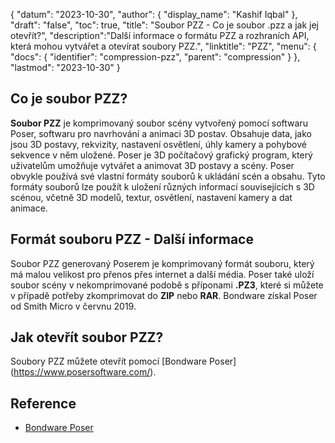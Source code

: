 {
"datum": "2023-10-30",
  "author": {
"display_name": "Kashif Iqbal"
},
"draft": "false",
"toc": true,
"title": "Soubor PZZ - Co je soubor .pzz a jak jej otevřít?",
  "description":"Další informace o formátu PZZ a rozhraních API, která mohou vytvářet a otevírat soubory PZZ.",
"linktitle": "PZZ",
  "menu": {
    "docs": {
      "identifier": "compression-pzz",
      "parent": "compression"
}
},
"lastmod": "2023-10-30"
}

## Co je soubor PZZ?

**Soubor PZZ** je komprimovaný soubor scény vytvořený pomocí softwaru Poser, softwaru pro navrhování a animaci 3D postav. Obsahuje data, jako jsou 3D postavy, rekvizity, nastavení osvětlení, úhly kamery a pohybové sekvence v něm uložené. Poser je 3D počítačový grafický program, který uživatelům umožňuje vytvářet a animovat 3D postavy a scény. Poser obvykle používá své vlastní formáty souborů k ukládání scén a obsahu. Tyto formáty souborů lze použít k uložení různých informací souvisejících s 3D scénou, včetně 3D modelů, textur, osvětlení, nastavení kamery a dat animace.

## Formát souboru PZZ - Další informace

Soubor PZZ generovaný Poserem je komprimovaný formát souboru, který má malou velikost pro přenos přes internet a další média. Poser také uloží soubor scény v nekomprimované podobě s příponami **.PZ3**, které si můžete v případě potřeby zkomprimovat do **ZIP** nebo **RAR**. Bondware získal Poser od Smith Micro v červnu 2019.

## Jak otevřít soubor PZZ?

Soubory PZZ můžete otevřít pomocí [Bondware Poser] (https://www.posersoftware.com/).

## Reference

 * [Bondware Poser](https://www.posersoftware.com/)

